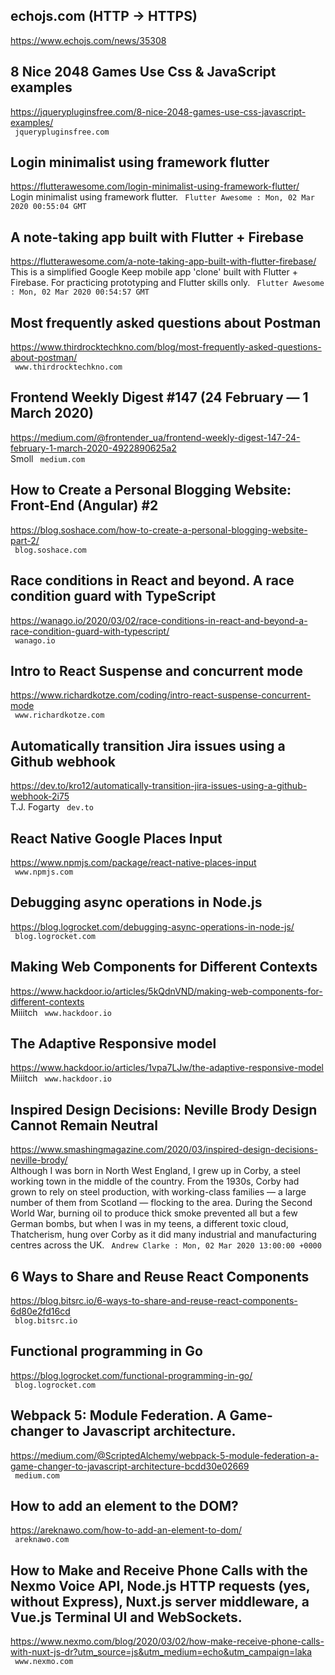 ## echojs.com (HTTP -> HTTPS)  
https://www.echojs.com/news/35308  
 
  

## 8 Nice 2048 Games Use Css & JavaScript examples  
https://jquerypluginsfree.com/8-nice-2048-games-use-css-javascript-examples/  
 ` jquerypluginsfree.com`
  

## Login minimalist using framework flutter  
https://flutterawesome.com/login-minimalist-using-framework-flutter/  
Login minimalist using framework flutter. ` Flutter Awesome : Mon, 02 Mar 2020 00:55:04 GMT`
  

## A note-taking app built with Flutter + Firebase  
https://flutterawesome.com/a-note-taking-app-built-with-flutter-firebase/  
This is a simplified Google Keep mobile app 'clone' built with Flutter + Firebase. For practicing prototyping and Flutter skills only. ` Flutter Awesome : Mon, 02 Mar 2020 00:54:57 GMT`
  

## Most frequently asked questions about Postman  
https://www.thirdrocktechkno.com/blog/most-frequently-asked-questions-about-postman/  
 ` www.thirdrocktechkno.com`
  

## Frontend Weekly Digest #147 (24 February — 1 March 2020)  
https://medium.com/@frontender_ua/frontend-weekly-digest-147-24-february-1-march-2020-4922890625a2  
Smoll ` medium.com`
  

## How to Create a Personal Blogging Website: Front-End (Angular) #2  
https://blog.soshace.com/how-to-create-a-personal-blogging-website-part-2/  
 ` blog.soshace.com`
  

## Race conditions in React and beyond. A race condition guard with TypeScript  
https://wanago.io/2020/03/02/race-conditions-in-react-and-beyond-a-race-condition-guard-with-typescript/  
 ` wanago.io`
  

## Intro to React Suspense and concurrent mode  
https://www.richardkotze.com/coding/intro-react-suspense-concurrent-mode  
 ` www.richardkotze.com`
  

## Automatically transition Jira issues using a Github webhook  
https://dev.to/kro12/automatically-transition-jira-issues-using-a-github-webhook-2i75  
T.J. Fogarty ` dev.to`
  

## React Native Google Places Input  
https://www.npmjs.com/package/react-native-places-input  
 ` www.npmjs.com`
  

## Debugging async operations in Node.js  
https://blog.logrocket.com/debugging-async-operations-in-node-js/  
 ` blog.logrocket.com`
  

## Making Web Components for Different Contexts  
https://www.hackdoor.io/articles/5kQdnVND/making-web-components-for-different-contexts  
Miiitch ` www.hackdoor.io`
  

## The Adaptive Responsive model  
https://www.hackdoor.io/articles/1vpa7LJw/the-adaptive-responsive-model  
Miiitch ` www.hackdoor.io`
  

## Inspired Design Decisions: Neville Brody Design Cannot Remain Neutral  
https://www.smashingmagazine.com/2020/03/inspired-design-decisions-neville-brody/  
Although I was born in North West England, I grew up in Corby, a steel working town in the middle of the country. From the 1930s, Corby had grown to rely on steel production, with working-class families &mdash; a large number of them from Scotland &mdash; flocking to the area. During the Second World War, burning oil to produce thick smoke prevented all but a few German bombs, but when I was in my teens, a different toxic cloud, Thatcherism, hung over Corby as it did many industrial and manufacturing centres across the UK. ` Andrew Clarke : Mon, 02 Mar 2020 13:00:00 +0000`
  

## 6 Ways to Share and Reuse React Components  
https://blog.bitsrc.io/6-ways-to-share-and-reuse-react-components-6d80e2fd16cd  
 ` blog.bitsrc.io`
  

## Functional programming in Go  
https://blog.logrocket.com/functional-programming-in-go/  
 ` blog.logrocket.com`
  

## Webpack 5: Module Federation. A Game-changer to Javascript architecture.  
https://medium.com/@ScriptedAlchemy/webpack-5-module-federation-a-game-changer-to-javascript-architecture-bcdd30e02669  
 ` medium.com`
  

## How to add an element to the DOM?  
https://areknawo.com/how-to-add-an-element-to-dom/  
 ` areknawo.com`
  

## How to Make and Receive Phone Calls with the Nexmo Voice API, Node.js HTTP requests (yes, without Express), Nuxt.js server middleware, a Vue.js Terminal UI and WebSockets.  
https://www.nexmo.com/blog/2020/03/02/how-make-receive-phone-calls-with-nuxt-js-dr?utm_source=js&utm_medium=echo&utm_campaign=laka  
 ` www.nexmo.com`
  

